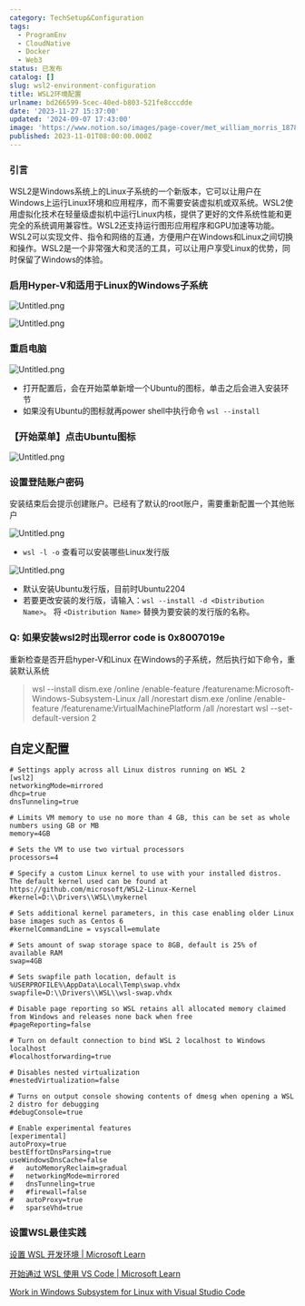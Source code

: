 ```yaml
---
category: TechSetup&Configuration
tags:
  - ProgramEnv
  - CloudNative
  - Docker
  - Web3
status: 已发布
catalog: []
slug: wsl2-environment-configuration
title: WSL2环境配置
urlname: bd266599-5cec-40ed-b803-521fe8cccdde
date: '2023-11-27 15:37:00'
updated: '2024-09-07 17:43:00'
image: 'https://www.notion.so/images/page-cover/met_william_morris_1878.jpg'
published: 2023-11-01T08:00:00.000Z
---
```


### 引言


WSL2是Windows系统上的Linux子系统的一个新版本，它可以让用户在Windows上运行Linux环境和应用程序，而不需要安装虚拟机或双系统。WSL2使用虚拟化技术在轻量级虚拟机中运行Linux内核，提供了更好的文件系统性能和更完全的系统调用兼容性。WSL2还支持运行图形应用程序和GPU加速等功能。WSL2可以实现文件、指令和网络的互通，方便用户在Windows和Linux之间切换和操作。WSL2是一个非常强大和灵活的工具，可以让用户享受Linux的优势，同时保留了Windows的体验。


### 启用Hyper-V和适用于Linux的Windows子系统


![Untitled.png](https://prod-files-secure.s3.us-west-2.amazonaws.com/5d24fe63-e567-4804-86f9-9fdc62e13082/62efe4d1-37d6-4606-a7b8-34dcd63ff38a/Untitled.png?X-Amz-Algorithm=AWS4-HMAC-SHA256&X-Amz-Content-Sha256=UNSIGNED-PAYLOAD&X-Amz-Credential=ASIAZI2LB466TUZGRIAJ%2F20250207%2Fus-west-2%2Fs3%2Faws4_request&X-Amz-Date=20250207T213253Z&X-Amz-Expires=3600&X-Amz-Security-Token=IQoJb3JpZ2luX2VjEGQaCXVzLXdlc3QtMiJHMEUCIQCMiECiW1%2BfwKkhX4UgL1q1N%2BS4jjFq2ySOu8FWO1gBxgIgZBnWEb7DOqoclQEue2CLAWXn6%2Ffm82Uc9fncNBPV9Ywq%2FwMIfRAAGgw2Mzc0MjMxODM4MDUiDJk36IGty1OkMIgg1SrcA7%2FUrGoWX13HVJBprr9Gf1jAJT%2Fqs5lu6wWBmlWQkwNSzXdhezzwhAU9YOIl2USzAocmOZvjZBQZEHY92I0Z%2Fu6S97TOKE1KtFFAMbE5ZMzYfOeyAwXxuur6BtaJPJO7bo0dBu2RK%2BtEqLDYJ4KqnzqqWX6uO2xKX9HFCj%2FcV8uCBELM31yPNF%2FgbDrJiXYQLb6VtKWN629NuIEEK2TbmYLosAFqa%2Bc88tXLbSg1n7XSK0EJLOCsWcNb84oHRtEDlCLVoQbmxGIY4%2FExvUoPblMIfr3eLLUOyA1esaRDTb6EQvEjVBJ%2Fy9ft0%2BTxNiYV9VxGwBCjKMyzbw3ORLPLczpGaU41O3oagKo5fuYJWGMDRk%2Bu2Q1TqAW7wSxSejQNs9fwcShB%2FP09UydziY97VG8xgAuMyK3PwSR9zhWiAZibpVrwioC7SV%2BykCQoiDbb0hZEjXRSHRm2Js3QsUZ7Hw3XtPlYrN3qalvt97gHntnCc6whn4022xsRonoDsN3dpNV8KcATz%2F97uJj4YL%2FX0237DFxJQCNZbxA00Rq5tR0wLbY86LXtLc0NEFBnk%2BSHfP%2BAR7j8ha2Kdw2zuCCasJ0USJRBQAEgFoCOOuXE%2BkYkTHDrKKjh5M54LolzMOnSmb0GOqUB8USl6WvTB63LrU9GGVmsajKIziYJ4yrAWubFfX4ypzaWsDT7vWvgjoaSi9mPamp9uarmwIFkgaTxe2lCz%2FYcyvkzA6wY%2FwClSAzBdC6eD989rAXRAavENFQb6Zf%2BNNfJ81vIyk7FMCXC8cquPNzF%2BLBhMilPIH%2FcWHniE3IREyk83ET8r41bwWH598ZhywSccX6%2BVYrIkU5QATzSHEITMFatvlnm&X-Amz-Signature=12765b645748035037ee091d4b834d590b04d81ee7e749273ece6ed0b6166b8a&X-Amz-SignedHeaders=host&x-id=GetObject)


![Untitled.png](https://prod-files-secure.s3.us-west-2.amazonaws.com/5d24fe63-e567-4804-86f9-9fdc62e13082/74866fe6-9ce5-4055-94c5-4900f6f5ff8b/Untitled.png?X-Amz-Algorithm=AWS4-HMAC-SHA256&X-Amz-Content-Sha256=UNSIGNED-PAYLOAD&X-Amz-Credential=ASIAZI2LB466TUZGRIAJ%2F20250207%2Fus-west-2%2Fs3%2Faws4_request&X-Amz-Date=20250207T213253Z&X-Amz-Expires=3600&X-Amz-Security-Token=IQoJb3JpZ2luX2VjEGQaCXVzLXdlc3QtMiJHMEUCIQCMiECiW1%2BfwKkhX4UgL1q1N%2BS4jjFq2ySOu8FWO1gBxgIgZBnWEb7DOqoclQEue2CLAWXn6%2Ffm82Uc9fncNBPV9Ywq%2FwMIfRAAGgw2Mzc0MjMxODM4MDUiDJk36IGty1OkMIgg1SrcA7%2FUrGoWX13HVJBprr9Gf1jAJT%2Fqs5lu6wWBmlWQkwNSzXdhezzwhAU9YOIl2USzAocmOZvjZBQZEHY92I0Z%2Fu6S97TOKE1KtFFAMbE5ZMzYfOeyAwXxuur6BtaJPJO7bo0dBu2RK%2BtEqLDYJ4KqnzqqWX6uO2xKX9HFCj%2FcV8uCBELM31yPNF%2FgbDrJiXYQLb6VtKWN629NuIEEK2TbmYLosAFqa%2Bc88tXLbSg1n7XSK0EJLOCsWcNb84oHRtEDlCLVoQbmxGIY4%2FExvUoPblMIfr3eLLUOyA1esaRDTb6EQvEjVBJ%2Fy9ft0%2BTxNiYV9VxGwBCjKMyzbw3ORLPLczpGaU41O3oagKo5fuYJWGMDRk%2Bu2Q1TqAW7wSxSejQNs9fwcShB%2FP09UydziY97VG8xgAuMyK3PwSR9zhWiAZibpVrwioC7SV%2BykCQoiDbb0hZEjXRSHRm2Js3QsUZ7Hw3XtPlYrN3qalvt97gHntnCc6whn4022xsRonoDsN3dpNV8KcATz%2F97uJj4YL%2FX0237DFxJQCNZbxA00Rq5tR0wLbY86LXtLc0NEFBnk%2BSHfP%2BAR7j8ha2Kdw2zuCCasJ0USJRBQAEgFoCOOuXE%2BkYkTHDrKKjh5M54LolzMOnSmb0GOqUB8USl6WvTB63LrU9GGVmsajKIziYJ4yrAWubFfX4ypzaWsDT7vWvgjoaSi9mPamp9uarmwIFkgaTxe2lCz%2FYcyvkzA6wY%2FwClSAzBdC6eD989rAXRAavENFQb6Zf%2BNNfJ81vIyk7FMCXC8cquPNzF%2BLBhMilPIH%2FcWHniE3IREyk83ET8r41bwWH598ZhywSccX6%2BVYrIkU5QATzSHEITMFatvlnm&X-Amz-Signature=62dd94487bec63418e281d012c338620af6ad00e3423fc69d3256cb272d57ee0&X-Amz-SignedHeaders=host&x-id=GetObject)


### 重启电脑


![Untitled.png](https://prod-files-secure.s3.us-west-2.amazonaws.com/5d24fe63-e567-4804-86f9-9fdc62e13082/ed8ca255-2fda-4c1b-9b1a-f1896300e8e7/Untitled.png?X-Amz-Algorithm=AWS4-HMAC-SHA256&X-Amz-Content-Sha256=UNSIGNED-PAYLOAD&X-Amz-Credential=ASIAZI2LB466TUZGRIAJ%2F20250207%2Fus-west-2%2Fs3%2Faws4_request&X-Amz-Date=20250207T213253Z&X-Amz-Expires=3600&X-Amz-Security-Token=IQoJb3JpZ2luX2VjEGQaCXVzLXdlc3QtMiJHMEUCIQCMiECiW1%2BfwKkhX4UgL1q1N%2BS4jjFq2ySOu8FWO1gBxgIgZBnWEb7DOqoclQEue2CLAWXn6%2Ffm82Uc9fncNBPV9Ywq%2FwMIfRAAGgw2Mzc0MjMxODM4MDUiDJk36IGty1OkMIgg1SrcA7%2FUrGoWX13HVJBprr9Gf1jAJT%2Fqs5lu6wWBmlWQkwNSzXdhezzwhAU9YOIl2USzAocmOZvjZBQZEHY92I0Z%2Fu6S97TOKE1KtFFAMbE5ZMzYfOeyAwXxuur6BtaJPJO7bo0dBu2RK%2BtEqLDYJ4KqnzqqWX6uO2xKX9HFCj%2FcV8uCBELM31yPNF%2FgbDrJiXYQLb6VtKWN629NuIEEK2TbmYLosAFqa%2Bc88tXLbSg1n7XSK0EJLOCsWcNb84oHRtEDlCLVoQbmxGIY4%2FExvUoPblMIfr3eLLUOyA1esaRDTb6EQvEjVBJ%2Fy9ft0%2BTxNiYV9VxGwBCjKMyzbw3ORLPLczpGaU41O3oagKo5fuYJWGMDRk%2Bu2Q1TqAW7wSxSejQNs9fwcShB%2FP09UydziY97VG8xgAuMyK3PwSR9zhWiAZibpVrwioC7SV%2BykCQoiDbb0hZEjXRSHRm2Js3QsUZ7Hw3XtPlYrN3qalvt97gHntnCc6whn4022xsRonoDsN3dpNV8KcATz%2F97uJj4YL%2FX0237DFxJQCNZbxA00Rq5tR0wLbY86LXtLc0NEFBnk%2BSHfP%2BAR7j8ha2Kdw2zuCCasJ0USJRBQAEgFoCOOuXE%2BkYkTHDrKKjh5M54LolzMOnSmb0GOqUB8USl6WvTB63LrU9GGVmsajKIziYJ4yrAWubFfX4ypzaWsDT7vWvgjoaSi9mPamp9uarmwIFkgaTxe2lCz%2FYcyvkzA6wY%2FwClSAzBdC6eD989rAXRAavENFQb6Zf%2BNNfJ81vIyk7FMCXC8cquPNzF%2BLBhMilPIH%2FcWHniE3IREyk83ET8r41bwWH598ZhywSccX6%2BVYrIkU5QATzSHEITMFatvlnm&X-Amz-Signature=167094c06199eb3bbd54051e71772aa9c4798aca6baf618347f68096c1c3181e&X-Amz-SignedHeaders=host&x-id=GetObject)

- 打开配置后，会在开始菜单新增一个Ubuntu的图标，单击之后会进入安装环节
- 如果没有Ubuntu的图标就再power shell中执行命令 `wsl --install`

### 【开始菜单】点击Ubuntu图标


![Untitled.png](https://prod-files-secure.s3.us-west-2.amazonaws.com/5d24fe63-e567-4804-86f9-9fdc62e13082/d7415a12-f453-43fe-a604-a208d85638a3/Untitled.png?X-Amz-Algorithm=AWS4-HMAC-SHA256&X-Amz-Content-Sha256=UNSIGNED-PAYLOAD&X-Amz-Credential=ASIAZI2LB466TUZGRIAJ%2F20250207%2Fus-west-2%2Fs3%2Faws4_request&X-Amz-Date=20250207T213253Z&X-Amz-Expires=3600&X-Amz-Security-Token=IQoJb3JpZ2luX2VjEGQaCXVzLXdlc3QtMiJHMEUCIQCMiECiW1%2BfwKkhX4UgL1q1N%2BS4jjFq2ySOu8FWO1gBxgIgZBnWEb7DOqoclQEue2CLAWXn6%2Ffm82Uc9fncNBPV9Ywq%2FwMIfRAAGgw2Mzc0MjMxODM4MDUiDJk36IGty1OkMIgg1SrcA7%2FUrGoWX13HVJBprr9Gf1jAJT%2Fqs5lu6wWBmlWQkwNSzXdhezzwhAU9YOIl2USzAocmOZvjZBQZEHY92I0Z%2Fu6S97TOKE1KtFFAMbE5ZMzYfOeyAwXxuur6BtaJPJO7bo0dBu2RK%2BtEqLDYJ4KqnzqqWX6uO2xKX9HFCj%2FcV8uCBELM31yPNF%2FgbDrJiXYQLb6VtKWN629NuIEEK2TbmYLosAFqa%2Bc88tXLbSg1n7XSK0EJLOCsWcNb84oHRtEDlCLVoQbmxGIY4%2FExvUoPblMIfr3eLLUOyA1esaRDTb6EQvEjVBJ%2Fy9ft0%2BTxNiYV9VxGwBCjKMyzbw3ORLPLczpGaU41O3oagKo5fuYJWGMDRk%2Bu2Q1TqAW7wSxSejQNs9fwcShB%2FP09UydziY97VG8xgAuMyK3PwSR9zhWiAZibpVrwioC7SV%2BykCQoiDbb0hZEjXRSHRm2Js3QsUZ7Hw3XtPlYrN3qalvt97gHntnCc6whn4022xsRonoDsN3dpNV8KcATz%2F97uJj4YL%2FX0237DFxJQCNZbxA00Rq5tR0wLbY86LXtLc0NEFBnk%2BSHfP%2BAR7j8ha2Kdw2zuCCasJ0USJRBQAEgFoCOOuXE%2BkYkTHDrKKjh5M54LolzMOnSmb0GOqUB8USl6WvTB63LrU9GGVmsajKIziYJ4yrAWubFfX4ypzaWsDT7vWvgjoaSi9mPamp9uarmwIFkgaTxe2lCz%2FYcyvkzA6wY%2FwClSAzBdC6eD989rAXRAavENFQb6Zf%2BNNfJ81vIyk7FMCXC8cquPNzF%2BLBhMilPIH%2FcWHniE3IREyk83ET8r41bwWH598ZhywSccX6%2BVYrIkU5QATzSHEITMFatvlnm&X-Amz-Signature=ac0cc6887e67cd9cb099ade2520ea0cb97eeb565fa767d7048b301347751ad0b&X-Amz-SignedHeaders=host&x-id=GetObject)


### 设置登陆账户密码


安装结束后会提示创建账户。已经有了默认的root账户，需要重新配置一个其他账户


![Untitled.png](https://prod-files-secure.s3.us-west-2.amazonaws.com/5d24fe63-e567-4804-86f9-9fdc62e13082/bb38a6ce-031e-4122-9787-de509d2240bf/Untitled.png?X-Amz-Algorithm=AWS4-HMAC-SHA256&X-Amz-Content-Sha256=UNSIGNED-PAYLOAD&X-Amz-Credential=ASIAZI2LB466TUZGRIAJ%2F20250207%2Fus-west-2%2Fs3%2Faws4_request&X-Amz-Date=20250207T213253Z&X-Amz-Expires=3600&X-Amz-Security-Token=IQoJb3JpZ2luX2VjEGQaCXVzLXdlc3QtMiJHMEUCIQCMiECiW1%2BfwKkhX4UgL1q1N%2BS4jjFq2ySOu8FWO1gBxgIgZBnWEb7DOqoclQEue2CLAWXn6%2Ffm82Uc9fncNBPV9Ywq%2FwMIfRAAGgw2Mzc0MjMxODM4MDUiDJk36IGty1OkMIgg1SrcA7%2FUrGoWX13HVJBprr9Gf1jAJT%2Fqs5lu6wWBmlWQkwNSzXdhezzwhAU9YOIl2USzAocmOZvjZBQZEHY92I0Z%2Fu6S97TOKE1KtFFAMbE5ZMzYfOeyAwXxuur6BtaJPJO7bo0dBu2RK%2BtEqLDYJ4KqnzqqWX6uO2xKX9HFCj%2FcV8uCBELM31yPNF%2FgbDrJiXYQLb6VtKWN629NuIEEK2TbmYLosAFqa%2Bc88tXLbSg1n7XSK0EJLOCsWcNb84oHRtEDlCLVoQbmxGIY4%2FExvUoPblMIfr3eLLUOyA1esaRDTb6EQvEjVBJ%2Fy9ft0%2BTxNiYV9VxGwBCjKMyzbw3ORLPLczpGaU41O3oagKo5fuYJWGMDRk%2Bu2Q1TqAW7wSxSejQNs9fwcShB%2FP09UydziY97VG8xgAuMyK3PwSR9zhWiAZibpVrwioC7SV%2BykCQoiDbb0hZEjXRSHRm2Js3QsUZ7Hw3XtPlYrN3qalvt97gHntnCc6whn4022xsRonoDsN3dpNV8KcATz%2F97uJj4YL%2FX0237DFxJQCNZbxA00Rq5tR0wLbY86LXtLc0NEFBnk%2BSHfP%2BAR7j8ha2Kdw2zuCCasJ0USJRBQAEgFoCOOuXE%2BkYkTHDrKKjh5M54LolzMOnSmb0GOqUB8USl6WvTB63LrU9GGVmsajKIziYJ4yrAWubFfX4ypzaWsDT7vWvgjoaSi9mPamp9uarmwIFkgaTxe2lCz%2FYcyvkzA6wY%2FwClSAzBdC6eD989rAXRAavENFQb6Zf%2BNNfJ81vIyk7FMCXC8cquPNzF%2BLBhMilPIH%2FcWHniE3IREyk83ET8r41bwWH598ZhywSccX6%2BVYrIkU5QATzSHEITMFatvlnm&X-Amz-Signature=cd9a28ed317456a9042f3acffa971717acfe659742ba0dd49932ab4ad09518a3&X-Amz-SignedHeaders=host&x-id=GetObject)

- `wsl -l -o` 查看可以安装哪些Linux发行版

![Untitled.png](https://prod-files-secure.s3.us-west-2.amazonaws.com/5d24fe63-e567-4804-86f9-9fdc62e13082/4b4e5e2f-4e13-4651-8884-559a62c38137/Untitled.png?X-Amz-Algorithm=AWS4-HMAC-SHA256&X-Amz-Content-Sha256=UNSIGNED-PAYLOAD&X-Amz-Credential=ASIAZI2LB466TUZGRIAJ%2F20250207%2Fus-west-2%2Fs3%2Faws4_request&X-Amz-Date=20250207T213253Z&X-Amz-Expires=3600&X-Amz-Security-Token=IQoJb3JpZ2luX2VjEGQaCXVzLXdlc3QtMiJHMEUCIQCMiECiW1%2BfwKkhX4UgL1q1N%2BS4jjFq2ySOu8FWO1gBxgIgZBnWEb7DOqoclQEue2CLAWXn6%2Ffm82Uc9fncNBPV9Ywq%2FwMIfRAAGgw2Mzc0MjMxODM4MDUiDJk36IGty1OkMIgg1SrcA7%2FUrGoWX13HVJBprr9Gf1jAJT%2Fqs5lu6wWBmlWQkwNSzXdhezzwhAU9YOIl2USzAocmOZvjZBQZEHY92I0Z%2Fu6S97TOKE1KtFFAMbE5ZMzYfOeyAwXxuur6BtaJPJO7bo0dBu2RK%2BtEqLDYJ4KqnzqqWX6uO2xKX9HFCj%2FcV8uCBELM31yPNF%2FgbDrJiXYQLb6VtKWN629NuIEEK2TbmYLosAFqa%2Bc88tXLbSg1n7XSK0EJLOCsWcNb84oHRtEDlCLVoQbmxGIY4%2FExvUoPblMIfr3eLLUOyA1esaRDTb6EQvEjVBJ%2Fy9ft0%2BTxNiYV9VxGwBCjKMyzbw3ORLPLczpGaU41O3oagKo5fuYJWGMDRk%2Bu2Q1TqAW7wSxSejQNs9fwcShB%2FP09UydziY97VG8xgAuMyK3PwSR9zhWiAZibpVrwioC7SV%2BykCQoiDbb0hZEjXRSHRm2Js3QsUZ7Hw3XtPlYrN3qalvt97gHntnCc6whn4022xsRonoDsN3dpNV8KcATz%2F97uJj4YL%2FX0237DFxJQCNZbxA00Rq5tR0wLbY86LXtLc0NEFBnk%2BSHfP%2BAR7j8ha2Kdw2zuCCasJ0USJRBQAEgFoCOOuXE%2BkYkTHDrKKjh5M54LolzMOnSmb0GOqUB8USl6WvTB63LrU9GGVmsajKIziYJ4yrAWubFfX4ypzaWsDT7vWvgjoaSi9mPamp9uarmwIFkgaTxe2lCz%2FYcyvkzA6wY%2FwClSAzBdC6eD989rAXRAavENFQb6Zf%2BNNfJ81vIyk7FMCXC8cquPNzF%2BLBhMilPIH%2FcWHniE3IREyk83ET8r41bwWH598ZhywSccX6%2BVYrIkU5QATzSHEITMFatvlnm&X-Amz-Signature=82893882c7da5faf3b9f76e3474d73e831658bbe99e5a18ed86e069fc0ce102a&X-Amz-SignedHeaders=host&x-id=GetObject)

- 默认安装Ubuntu发行版，目前时Ubuntu2204
- 若要更改安装的发行版，请输入：`wsl --install -d <Distribution Name>`。 将 `<Distribution Name>` 替换为要安装的发行版的名称。

### Q: 如果安装wsl2时出现error code is 0x8007019e


重新检查是否开启hyper-V和Linux 在Windows的子系统，然后执行如下命令，重装默认系统

> wsl --install
> dism.exe /online /enable-feature /featurename:Microsoft-Windows-Subsystem-Linux /all /norestart
> dism.exe /online /enable-feature /featurename:VirtualMachinePlatform /all /norestart
> wsl --set-default-version 2

## 自定义配置


```shell
# Settings apply across all Linux distros running on WSL 2
[wsl2]
networkingMode=mirrored
dhcp=true
dnsTunneling=true

# Limits VM memory to use no more than 4 GB, this can be set as whole numbers using GB or MB
memory=4GB 

# Sets the VM to use two virtual processors
processors=4

# Specify a custom Linux kernel to use with your installed distros. The default kernel used can be found at https://github.com/microsoft/WSL2-Linux-Kernel
#kernel=D:\\Drivers\\WSL\\mykernel

# Sets additional kernel parameters, in this case enabling older Linux base images such as Centos 6
#kernelCommandLine = vsyscall=emulate

# Sets amount of swap storage space to 8GB, default is 25% of available RAM
swap=4GB

# Sets swapfile path location, default is %USERPROFILE%\AppData\Local\Temp\swap.vhdx
swapfile=D:\\Drivers\\WSL\\wsl-swap.vhdx

# Disable page reporting so WSL retains all allocated memory claimed from Windows and releases none back when free
#pageReporting=false

# Turn on default connection to bind WSL 2 localhost to Windows localhost
#localhostforwarding=true

# Disables nested virtualization
#nestedVirtualization=false

# Turns on output console showing contents of dmesg when opening a WSL 2 distro for debugging
#debugConsole=true

# Enable experimental features
[experimental]
autoProxy=true
bestEffortDnsParsing=true
useWindowsDnsCache=false
#   autoMemoryReclaim=gradual
#   networkingMode=mirrored
#   dnsTunneling=true
#   #firewall=false
#   autoProxy=true
#   sparseVhd=true
```


### 设置WSL最佳实践


[设置 WSL 开发环境 | Microsoft Learn](https://learn.microsoft.com/zh-cn/windows/wsl/setup/environment#set-up-your-linux-username-and-password)


[开始通过 WSL 使用 VS Code | Microsoft Learn](https://learn.microsoft.com/zh-cn/windows/wsl/tutorials/wsl-vscode)


[Work in Windows Subsystem for Linux with Visual Studio Code](https://code.visualstudio.com/docs/remote/wsl-tutorial)

